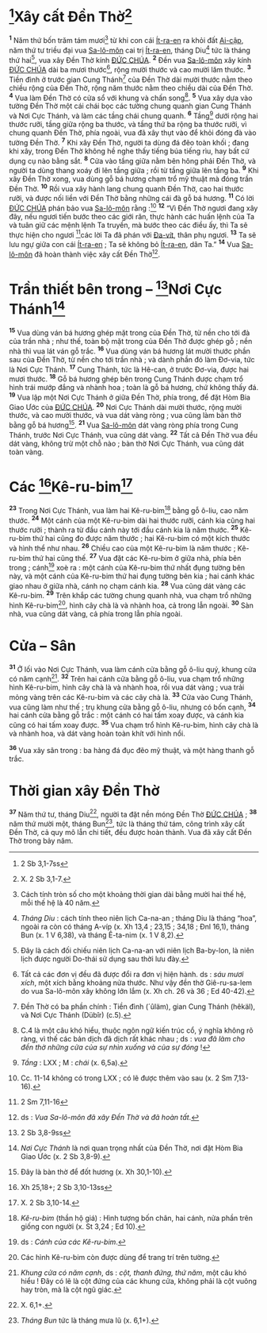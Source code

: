 # [^1@-d18c7d5d-8d98-4b60-b68e-74c926121b94]Xây cất Đền Thờ[^1-d18c7d5d-8d98-4b60-b68e-74c926121b94]
<sup><b>1</b></sup> Năm thứ bốn trăm tám mươi[^2-d18c7d5d-8d98-4b60-b68e-74c926121b94] từ khi con cái [Ít-ra-en]() ra khỏi đất [Ai-cập](), năm thứ tư triều đại vua [Sa-lô-môn]() cai trị [Ít-ra-en](), tháng Diu[^3-d18c7d5d-8d98-4b60-b68e-74c926121b94] tức là tháng thứ hai[^4-d18c7d5d-8d98-4b60-b68e-74c926121b94], vua xây Đền Thờ kính [ĐỨC CHÚA](). <sup><b>2</b></sup> Đền vua [Sa-lô-môn]() xây kính [ĐỨC CHÚA]() dài ba mươi thước[^5-d18c7d5d-8d98-4b60-b68e-74c926121b94], rộng mười thước và cao mười lăm thước. <sup><b>3</b></sup> Tiền đình ở trước gian Cung Thánh[^6-d18c7d5d-8d98-4b60-b68e-74c926121b94] của Đền Thờ dài mười thước nằm theo chiều rộng của Đền Thờ, rộng năm thước nằm theo chiều dài của Đền Thờ. <sup><b>4</b></sup> Vua làm Đền Thờ có cửa sổ với khung và chấn song[^7-d18c7d5d-8d98-4b60-b68e-74c926121b94]. <sup><b>5</b></sup> Vua xây dựa vào tường Đền Thờ một cái chái bọc các tường chung quanh gian Cung Thánh và Nơi Cực Thánh, và làm các tầng chái chung quanh. <sup><b>6</b></sup> Tầng[^8-d18c7d5d-8d98-4b60-b68e-74c926121b94] dưới rộng hai thước rưỡi, tầng giữa rộng ba thước, và tầng thứ ba rộng ba thước rưỡi, vì chung quanh Đền Thờ, phía ngoài, vua đã xây thụt vào để khỏi đóng đà vào tường Đền Thờ. <sup><b>7</b></sup> Khi xây Đền Thờ, người ta dùng đá đẽo toàn khối ; đang khi xây, trong Đền Thờ không hề nghe thấy tiếng búa tiếng rìu, hay bất cứ dụng cụ nào bằng sắt. <sup><b>8</b></sup> Cửa vào tầng giữa nằm bên hông phải Đền Thờ, và người ta dùng thang xoáy đi lên tầng giữa ; rồi từ tầng giữa lên tầng ba. <sup><b>9</b></sup> Khi xây Đền Thờ xong, vua dùng gỗ bá hương chạm trổ mỹ thuật mà đóng trần Đền Thờ. <sup><b>10</b></sup> Rồi vua xây hành lang chung quanh Đền Thờ, cao hai thước rưỡi, và được nối liền với Đền Thờ bằng những cái đà gỗ bá hương. <sup><b>11</b></sup> Có lời [ĐỨC CHÚA]() phán bảo vua [Sa-lô-môn]() rằng :[^9-d18c7d5d-8d98-4b60-b68e-74c926121b94] <sup><b>12</b></sup> “Vì Đền Thờ ngươi đang xây đây, nếu ngươi tiến bước theo các giới răn, thực hành các huấn lệnh của Ta và tuân giữ các mệnh lệnh Ta truyền, mà bước theo các điều ấy, thì Ta sẽ thực hiện cho ngươi [^2@-d18c7d5d-8d98-4b60-b68e-74c926121b94]các lời Ta đã phán với [Đa-vít](), thân phụ ngươi. <sup><b>13</b></sup> Ta sẽ lưu ngự giữa con cái [Ít-ra-en]() ; Ta sẽ không bỏ [Ít-ra-en](), dân Ta.” <sup><b>14</b></sup> Vua [Sa-lô-môn]() đã hoàn thành việc xây cất Đền Thờ[^10-d18c7d5d-8d98-4b60-b68e-74c926121b94].


# Trần thiết bên trong – [^3@-d18c7d5d-8d98-4b60-b68e-74c926121b94]Nơi Cực Thánh[^11-d18c7d5d-8d98-4b60-b68e-74c926121b94]
<sup><b>15</b></sup> Vua dùng ván bá hương ghép mặt trong của Đền Thờ, từ nền cho tới đà của trần nhà ; như thế, toàn bộ mặt trong của Đền Thờ được ghép gỗ ; nền nhà thì vua lát ván gỗ trắc. <sup><b>16</b></sup> Vua dùng ván bá hương lát mười thước phần sau của Đền Thờ, từ nền cho tới trần nhà ; và dành phần đó làm Đơ-via, tức là Nơi Cực Thánh. <sup><b>17</b></sup> Cung Thánh, tức là Hê-can, ở trước Đơ-via, được hai mươi thước. <sup><b>18</b></sup> Gỗ bá hương ghép bên trong Cung Thánh được chạm trổ hình trái mướp đắng và nhành hoa ; toàn là gỗ bá hương, chứ không thấy đá. <sup><b>19</b></sup> Vua lập một Nơi Cực Thánh ở giữa Đền Thờ, phía trong, để đặt Hòm Bia Giao Ước của [ĐỨC CHÚA](). <sup><b>20</b></sup> Nơi Cực Thánh dài mười thước, rộng mười thước, và cao mười thước, và vua dát vàng ròng ; vua cũng làm bàn thờ bằng gỗ bá hương[^12-d18c7d5d-8d98-4b60-b68e-74c926121b94]. <sup><b>21</b></sup> Vua [Sa-lô-môn]() dát vàng ròng phía trong Cung Thánh, trước Nơi Cực Thánh, vua cũng dát vàng. <sup><b>22</b></sup> Tất cả Đền Thờ vua đều dát vàng, không trừ một chỗ nào ; bàn thờ Nơi Cực Thánh, vua cũng dát toàn vàng.


# Các [^4@-d18c7d5d-8d98-4b60-b68e-74c926121b94]Kê-ru-bim[^13-d18c7d5d-8d98-4b60-b68e-74c926121b94]
<sup><b>23</b></sup> Trong Nơi Cực Thánh, vua làm hai Kê-ru-bim[^14-d18c7d5d-8d98-4b60-b68e-74c926121b94] bằng gỗ ô-liu, cao năm thước. <sup><b>24</b></sup> Một cánh của một Kê-ru-bim dài hai thước rưỡi, cánh kia cũng hai thước rưỡi ; thành ra từ đầu cánh này tới đầu cánh kia là năm thước. <sup><b>25</b></sup> Kê-ru-bim thứ hai cũng đo được năm thước ; hai Kê-ru-bim có một kích thước và hình thể như nhau. <sup><b>26</b></sup> Chiều cao của một Kê-ru-bim là năm thước ; Kê-ru-bim thứ hai cũng thế. <sup><b>27</b></sup> Vua đặt các Kê-ru-bim ở giữa nhà, phía bên trong ; cánh[^15-d18c7d5d-8d98-4b60-b68e-74c926121b94] xoè ra : một cánh của Kê-ru-bim thứ nhất đụng tường bên này, và một cánh của Kê-ru-bim thứ hai đụng tường bên kia ; hai cánh khác giao nhau ở giữa nhà, cánh nọ chạm cánh kia. <sup><b>28</b></sup> Vua cũng dát vàng các Kê-ru-bim. <sup><b>29</b></sup> Trên khắp các tường chung quanh nhà, vua chạm trổ những hình Kê-ru-bim[^16-d18c7d5d-8d98-4b60-b68e-74c926121b94], hình cây chà là và nhành hoa, cả trong lẫn ngoài. <sup><b>30</b></sup> Sàn nhà, vua cũng dát vàng, cả phía trong lẫn phía ngoài.


# Cửa – Sân
<sup><b>31</b></sup> Ở lối vào Nơi Cực Thánh, vua làm cánh cửa bằng gỗ ô-liu quý, khung cửa có năm cạnh[^17-d18c7d5d-8d98-4b60-b68e-74c926121b94]. <sup><b>32</b></sup> Trên hai cánh cửa bằng gỗ ô-liu, vua chạm trổ những hình Kê-ru-bim, hình cây chà là và nhành hoa, rồi vua dát vàng ; vua trải mỏng vàng trên các Kê-ru-bim và các cây chà là. <sup><b>33</b></sup> Cửa vào Cung Thánh, vua cũng làm như thế ; trụ khung cửa bằng gỗ ô-liu, nhưng có bốn cạnh, <sup><b>34</b></sup> hai cánh cửa bằng gỗ trắc : một cánh có hai tấm xoay được, và cánh kia cũng có hai tấm xoay được. <sup><b>35</b></sup> Vua chạm trổ hình Kê-ru-bim, hình cây chà là và nhành hoa, và dát vàng hoàn toàn khít với hình nổi.

<sup><b>36</b></sup> Vua xây sân trong : ba hàng đá đục đẽo mỹ thuật, và một hàng thanh gỗ trắc.


# Thời gian xây Đền Thờ
<sup><b>37</b></sup> Năm thứ tư, tháng Diu[^18-d18c7d5d-8d98-4b60-b68e-74c926121b94], người ta đặt nền móng Đền Thờ [ĐỨC CHÚA]() ; <sup><b>38</b></sup> năm thứ mười một, tháng Bun[^19-d18c7d5d-8d98-4b60-b68e-74c926121b94], tức là tháng thứ tám, công trình xây cất Đền Thờ, cả quy mô lẫn chi tiết, đều được hoàn thành. Vua đã xây cất Đền Thờ trong bảy năm.

[^1-d18c7d5d-8d98-4b60-b68e-74c926121b94]: X. 2 Sb 3,1-7.
[^2-d18c7d5d-8d98-4b60-b68e-74c926121b94]: Cách tính tròn số cho một khoảng thời gian dài bằng mười hai thế hệ, mỗi thế hệ là 40 năm.
[^3-d18c7d5d-8d98-4b60-b68e-74c926121b94]: *Tháng Diu* : cách tính theo niên lịch Ca-na-an ; tháng Diu là tháng “hoa”, ngoài ra còn có tháng A-víp (x. Xh 13,4 ; 23,15 ; 34,18 ; Đnl 16,1), tháng Bun (x. 1 V 6,38), và tháng Ê-ta-nim (x. 1 V 8,2).
[^4-d18c7d5d-8d98-4b60-b68e-74c926121b94]: Đây là cách đối chiếu niên lịch Ca-na-an với niên lịch Ba-by-lon, là niên lịch được người Do-thái sử dụng sau thời lưu đày.
[^5-d18c7d5d-8d98-4b60-b68e-74c926121b94]: Tất cả các đơn vị đều đã được đổi ra đơn vị hiện hành. ds : *sáu mươi xích*, một xích bằng khoảng nửa thước. Như vậy đền thờ Giê-ru-sa-lem do vua Sa-lô-môn xây không lớn lắm (x. Xh ch. 26 và 36 ; Ed 40-42).
[^6-d18c7d5d-8d98-4b60-b68e-74c926121b94]: Đền Thờ có ba phần chính : Tiền đình (´ûläm), gian Cung Thánh (hêkäl), và Nơi Cực Thánh (Dübîr) (c.5).
[^7-d18c7d5d-8d98-4b60-b68e-74c926121b94]: C.4 là một câu khó hiểu, thuộc ngôn ngữ kiến trúc cổ, ý nghĩa không rõ ràng, vì thế các bản dịch đã dịch rất khác nhau ; ds : *vua đã làm cho đền thờ những cửa của sự nhìn xuống và của sự đóng* !
[^8-d18c7d5d-8d98-4b60-b68e-74c926121b94]: *Tầng* : LXX ; M : *chái* (x. 6,5a).
[^9-d18c7d5d-8d98-4b60-b68e-74c926121b94]: Cc. 11-14 không có trong LXX ; có lẽ được thêm vào sau (x. 2 Sm 7,13-16).
[^10-d18c7d5d-8d98-4b60-b68e-74c926121b94]: ds : *Vua Sa-lô-môn đã xây Đền Thờ và đã hoàn tất*.
[^11-d18c7d5d-8d98-4b60-b68e-74c926121b94]: *Nơi Cực Thánh* là nơi quan trọng nhất của Đền Thờ, nơi đặt Hòm Bia Giao Ước (x. 2 Sb 3,8-9).
[^12-d18c7d5d-8d98-4b60-b68e-74c926121b94]: Đây là bàn thờ để đốt hương (x. Xh 30,1-10).
[^13-d18c7d5d-8d98-4b60-b68e-74c926121b94]: X. 2 Sb 3,10-14.
[^14-d18c7d5d-8d98-4b60-b68e-74c926121b94]: *Kê-ru-bim* (thần hộ giá) : Hình tượng bốn chân, hai cánh, nửa phần trên giống con người (x. St 3,24 ; Ed 10).
[^15-d18c7d5d-8d98-4b60-b68e-74c926121b94]: ds : *Cánh của các Kê-ru-bim*.
[^16-d18c7d5d-8d98-4b60-b68e-74c926121b94]: Các hình Kê-ru-bim còn được dùng để trang trí trên tường.
[^17-d18c7d5d-8d98-4b60-b68e-74c926121b94]: *Khung cửa có năm cạnh*, ds : *cột, thanh đứng, thứ năm*, một câu khó hiểu ! Đây có lẽ là cột đứng của các khung cửa, không phải là cột vuông hay tròn, mà là cột ngũ giác.
[^18-d18c7d5d-8d98-4b60-b68e-74c926121b94]: X. 6,1+.
[^19-d18c7d5d-8d98-4b60-b68e-74c926121b94]: *Tháng Bun* tức là tháng mưa lũ (x. 6,1+).
[^1@-d18c7d5d-8d98-4b60-b68e-74c926121b94]: 2 Sb 3,1-7ss
[^2@-d18c7d5d-8d98-4b60-b68e-74c926121b94]: 2 Sm 7,11-16
[^3@-d18c7d5d-8d98-4b60-b68e-74c926121b94]: 2 Sb 3,8-9ss
[^4@-d18c7d5d-8d98-4b60-b68e-74c926121b94]: Xh 25,18+; 2 Sb 3,10-13ss